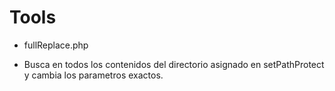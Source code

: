 # Tools

* fullReplace.php
 - Busca en todos los contenidos del directorio asignado en setPathProtect y cambia los parametros exactos.
